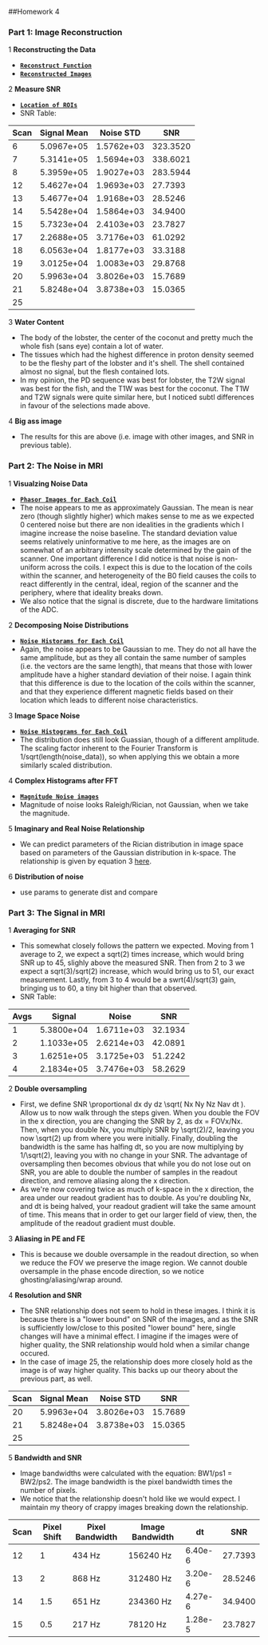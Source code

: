 ##Homework 4

### Part 1: Image Reconstruction

1 **Reconstructing the Data**
  - [**``Reconstruct Function``**](./code/Reconstruct.m)
  - [**``Reconstructed Images``**](./results/part1/scans/)
  
2 **Measure SNR**
  - [**``Location of ROIs``**](./results/part1/rois.png)
  - SNR Table:

| Scan | Signal Mean | Noise STD |   SNR  |
|------|-------------|-----------|--------|
| 6    | 5.0967e+05  | 1.5762e+03|323.3520|
| 7    |5.3141e+05   | 1.5694e+03|338.6021|
| 8    |5.3959e+05   | 1.9027e+03|283.5944|
| 12   |5.4627e+04   | 1.9693e+03| 27.7393|
| 13   |5.4677e+04   | 1.9168e+03| 28.5246|
| 14   |5.5428e+04   | 1.5864e+03| 34.9400|
| 15   |5.7323e+04   | 2.4103e+03| 23.7827|
| 17   |2.2688e+05   | 3.7176e+03| 61.0292|
| 18   |6.0563e+04   | 1.8177e+03| 33.3188|
| 19   |3.0125e+04   | 1.0083e+03| 29.8768|
| 20   |5.9963e+04   | 3.8026e+03| 15.7689|
| 21   |5.8248e+04   | 3.8738e+03| 15.0365|
| 25   |   | | |

3 **Water Content**
  - The body of the lobster, the center of the coconut and pretty much the whole fish (sans eye) contain a lot of water.
  - The tissues which had the highest difference in proton density seemed to be the fleshy part of the lobster and it's shell. The shell contained almost no signal, but the flesh contained lots.
  - In my opinion, the PD sequence was best for lobster, the T2W signal was best for the fish, and the T1W was best for the coconut. The T1W and T2W signals were quite similar here, but I noticed subtl differences in favour of the selections made above.

4 **Big ass image**
  - The results for this are above (i.e. image with other images, and SNR in previous table).
  
### Part 2: The Noise in MRI

1 **Visualzing Noise Data**
  - [**``Phasor Images for Each Coil``**](./results/part2/noise_phasors.png)
  - The noise appears to me as approximately Gaussian. The mean is near zero (though slightly higher) which makes sense to me as we expected 0 centered noise but there are non idealities in the gradients which I imagine increase the noise baseline. The standard deviation value seems relatively uninformative to me here, as the images are on somewhat of an arbitrary intensity scale determined by the gain of the scanner. One important difference I did notice is that noise is non-uniform across the coils. I expect this is due to the location of the coils within the scanner, and heterogeneity of the B0 field causes the coils to react differently in the central, ideal, region of the scanner and the periphery, where that ideality breaks down.
  - We also notice that the signal is discrete, due to the hardware limitations of the ADC.

2 **Decomposing Noise Distributions** 
  - [**``Noise Historams for Each Coil``**](./results/part2/noise_hists.png)
  - Again, the noise appears to be Gaussian to me. They do not all have the same amplitude, but as they all contain the same number of samples (i.e. the vectors are the same length), that means that those with lower amplitude have a higher standard deviation of their noise. I again think that this difference is due to the location of the coils within the scanner, and that they experience different magnetic fields based on their location which leads to different noise characteristics.

3 **Image Space Noise**
  - [**``Noise Histograms for Each Coil``**](./results/part2/noise_fft_hists.png)
  - The distribution does still look Guassian, though of a different amplitude. The scaling factor inherent to the Fourier Transform is 1/sqrt(length(noise_data)), so when applying this we obtain a more similarly scaled distribution.

4 **Complex Histograms after FFT**
  - [**``Magnitude Noise images``**](./results/part2/magnitude_hists.png)
  - Magnitude of noise looks Raleigh/Rician, not Gaussian, when we take the magnitude.

5 **Imaginary and Real Noise Relationship**
  - We can predict parameters of the Rician distribution in image space based on parameters of the Gaussian distribution in k-space. The relationship is given by equation 3 [here](http://www.ncbi.nlm.nih.gov/pmc/articles/PMC2254141/).

6 **Distribution of noise**
  - use params to generate dist and compare

### Part 3: The Signal in MRI

1 **Averaging for SNR**
  - This somewhat closely follows the pattern we expected. Moving from 1 average to 2, we expect a sqrt(2) times increase, which would bring SNR up to 45, slighly above the measured SNR. Then from 2 to 3 we expect a sqrt(3)/sqrt(2) increase, which would bring us to 51, our exact measurement. Lastly, from 3 to 4 would be a swrt(4)/sqrt(3) gain, bringing us to 60, a tiny bit higher than that observed.
  - SNR Table:

|Avgs|    Signal  |   Noise    |   SNR   |
|----|------------|------------|---------|
| 1  | 5.3800e+04 | 1.6711e+03 | 32.1934 |
| 2  | 1.1033e+05 | 2.6214e+03 | 42.0891 |
| 3  | 1.6251e+05 | 3.1725e+03 | 51.2242 |
| 4  | 2.1834e+05 | 3.7476e+03 | 58.2629 |


2 **Double oversampling**
  - First, we define SNR \proportional dx dy dz \sqrt( Nx Ny Nz Nav dt ). Allow us to now walk through the steps given. When you double the FOV in the x direction, you are changing the SNR by 2, as dx = FOVx/Nx. Then, when you double Nx, you multiply SNR by \sqrt(2)/2, leaving you now \sqrt(2) up from where you were initially. Finally, doubling the bandwidth is the same has halfing dt, so you are now multiplying by 1/\sqrt(2), leaving you with no change in your SNR. The advantage of oversampling then becomes obvious that while you do not lose out on SNR, you are able to double the number of samples in the readout direction, and remove aliasing along the x direction.
  - As we're now covering twice as much of k-space in the x direction, the area under our readout gradient has to double. As you're doubling Nx, and dt is being halved, your readout gradient will take the same amount of time. This means that in order to get our larger field of view, then, the amplitude of the readout gradient must double.

3 **Aliasing in PE and FE**
  - This is because we double oversample in the readout direction, so when we reduce the FOV we preserve the image region. We cannot double oversample in the phase encode direction, so we notice ghosting/aliasing/wrap around.

4 **Resolution and SNR**
  - The SNR relationship does not seem to hold in these images. I think it is because there is a "lower bound" on SNR of the images, and as the SNR is sufficiently low/close to this posited "lower bound" here, single changes will have a minimal effect. I imagine if the images were of higher quality, the SNR relationship would hold when a similar change occured.
  - In the case of image 25, the relationship does more closely hold as the image is of way higher quality. This backs up our theory about the previous part, as well.

| Scan | Signal Mean | Noise STD |   SNR  |
|------|-------------|-----------|--------|
| 20   |5.9963e+04   | 3.8026e+03| 15.7689|
| 21   |5.8248e+04   | 3.8738e+03| 15.0365|
| 25   |             |           |        |


5 **Bandwidth and SNR**
  - Image bandwidths were calculated with the equation: BW1/ps1 = BW2/ps2. The image bandwidth is the pixel bandwidth times the number of pixels.
  - We notice that the relationship doesn't hold like we would expect. I maintain my theory of crappy images breaking down the relationship.

| Scan | Pixel Shift | Pixel Bandwidth |  Image Bandwidth  |     dt   |   SNR   |
|------|-------------|-----------------|-------------------|----------|---------|
| 12   |    1        |  434 Hz         |   156240   Hz     | 6.40e-6  | 27.7393 |
| 13   |    2        |  868 Hz         |   312480   Hz     | 3.20e-6  | 28.5246 |
| 14   |    1.5      |  651 Hz         |   234360   Hz     | 4.27e-6  | 34.9400 |
| 15   |    0.5      |  217 Hz         |    78120   Hz     | 1.28e-5  | 23.7827 |
